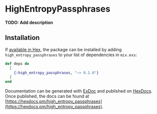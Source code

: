# HighEntropyPassphrases

**TODO: Add description**

## Installation

If [available in Hex](https://hex.pm/docs/publish), the package can be installed
by adding `high_entropy_passphrases` to your list of dependencies in `mix.exs`:

```elixir
def deps do
  [
    {:high_entropy_passphrases, "~> 0.1.0"}
  ]
end
```

Documentation can be generated with [ExDoc](https://github.com/elixir-lang/ex_doc)
and published on [HexDocs](https://hexdocs.pm). Once published, the docs can
be found at [https://hexdocs.pm/high_entropy_passphrases](https://hexdocs.pm/high_entropy_passphrases).

